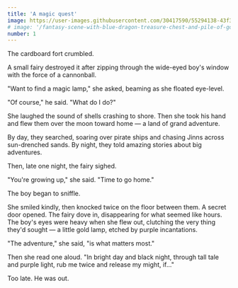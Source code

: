 ```yaml
---
title: 'A magic quest'
image: https://user-images.githubusercontent.com/30417590/55294138-43f3dd80-53cc-11e9-96c2-3c7f2977c24a.jpg
# image: '/fantasy-scene-with-blue-dragon-treasure-chest-and-pile-of-golden-coins-d-illustration-707801968.jpg'
number: 1
---
```


The cardboard fort crumbled.

A small fairy destroyed it after zipping through the wide-eyed boy's window with the force of a cannonball. 

"Want to find a magic lamp," she asked, beaming as she floated eye-level.

"Of course," he said. "What do I do?"

She laughed the sound of shells crashing to shore. Then she took his hand and flew them over the moon toward home — a land of grand adventure. 

By day, they searched, soaring over pirate ships and chasing Jinns across sun-drenched sands. By night, they told amazing stories about big adventures. 

Then, late one night, the fairy sighed. 

"You're growing up," she said. "Time to go home." 

The boy began to sniffle.

She smiled kindly, then knocked twice on the floor between them. A secret door opened. The fairy dove in, disappearing for what seemed like hours. The boy's eyes were heavy when she flew out, clutching the very thing they'd sought — a little gold lamp, etched by purple incantations. 

"The adventure," she said, "is what matters most." 

Then she read one aloud. "In bright day and black night, through tall tale and purple light, rub me twice and release my might, if..." 

Too late. He was out.